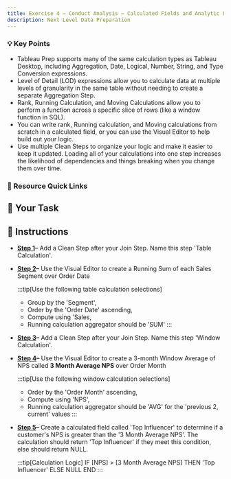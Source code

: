 ```yaml
---
title: Exercise 4 – Conduct Analysis – Calculated Fields and Analytic Functions
description: Next Level Data Preparation
---
```

### 💡 Key Points

* Tableau Prep supports many of the same calculation types as Tableau Desktop, including Aggregation, Date, Logical, Number, String, and Type Conversion expressions.
* Level of Detail (LOD) expressions allow you to calculate data at multiple levels of granularity in the same table without needing to create a separate Aggregation Step.
* Rank, Running Calculation, and Moving Calculations allow you to perform a function across a specific slice of rows (like a window function in SQL).
* You can write rank, Running calculation, and Moving calculations from scratch in a calculated field, or you can use the Visual Editor to help build out your logic.
* Use multiple Clean Steps to organize your logic and make it easier to keep it updated. Loading all of your calculations into one step increases the likelihood of dependencies and things breaking when you change them over time.

### 📙 Resource Quick Links

## 🎯 Your Task

## 📝 Instructions

* **[Step 1](/../../reference/e4s1sol)–** Add a Clean Step after your Join Step. Name this step 'Table Calculation'.
* **[Step 2](/../../reference/e4s1sol)–** Use the Visual Editor to create a Running Sum of each Sales Segment over Order Date 

    :::tip[Use the following table calculation selections]
    * Group by the 'Segment',
    * Order by the 'Order Date' ascending,
    * Compute using 'Sales,
    * Running calculation aggregator should be 'SUM'
  :::

* **[Step 3](/../../reference/e4s2sol)–** Add a Clean Step after your Join Step. Name this step 'Window Calculation'.
* **[Step 4](/../../reference/e4s2sol)–** Use the Visual Editor to create a 3-month Window Average of NPS called **3 Month Average NPS** over Order Month

    :::tip[Use the following window calculation selections]
    * Order by the 'Order Month' ascending,
    * Compute using 'NPS',
    * Running calculation aggregator should be 'AVG' for the 'previous 2, current' values
  :::


* **[Step 5](/../../reference/e4s3sol)–** Create a calculated field called 'Top Influencer' to determine if a customer's NPS is greater than the '3 Month Average NPS'. The calculation should return 'Top Influencer' if they meet this condition, else should return NULL.

    :::tip[Calculation Logic]
    IF [NPS] > [3 Month Average NPS] THEN 'Top Influencer' ELSE NULL END
    :::